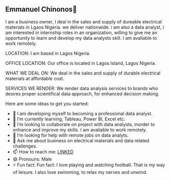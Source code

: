 ## Emmanuel Chinonos👋

I am a business owner, I deal in the sales and supply of dureable electrical materials in Lgaos Nigeria. we deliver nationwide. i am also a data analyst, i am interested in internship roles in an organization, willing to give me an opportunity to learn and develop my data analysts skill. I am avaliable to work remotely. 

LOCATION:
I am based in Lagos Nigeria.

OFFICE LOCATION:
Our office is located in Lagos Island, Lagos Nigeria.

WHAT WE DEAL ON:
We deal in the sales and supply of durable electrical materials at affordable cost.

SERVICES WE RENDER:
We render data analysis services to brands who desires proper scientifical data approach, for enhanced decision making. 


Here are some ideas to get you started:

- 🔭 I am developing myself to becoming a professional data analyst.
- 🌱  I’m currently learning, Tableau, Power BI, Excel etc.
-  👯  I’m looking to collaborate on project with data analysts, inorder to enhance and improve my skills. I am avaliable to work remotely.
- 🤔  I’m looking for help with remote jobs on data analyts.
- 💬 Ask me about business on electrical materials and data related challenges.
- 📫 How to reach me: [LINKED](https://www.linkedin.com/in/emmanuel-chinonso-80ba81190/)
- 😄 Pronouns: Male
- ⚡ Fun fact: Fun fact: I love playing and watching football. That is my way of leisure. I also love swimming, to relax my nerves and unwind.
